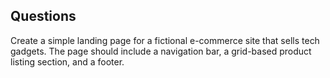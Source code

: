 ## Questions
Create a simple landing page for a fictional e-commerce site that sells tech gadgets. The page should include a navigation bar, a grid-based product listing section, and a footer.
